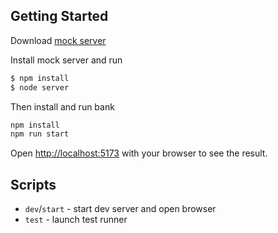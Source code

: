 ## Getting Started

Download [mock server](https://github.com/Krblshna/bank_server)

Install mock server and run

```bash
$ npm install
$ node server
```

Then install and run bank

```bash
npm install
npm run start
```

Open [http://localhost:5173](http://localhost:5173) with your browser to see the result.

## Scripts

-   `dev`/`start` - start dev server and open browser
-   `test` - launch test runner

